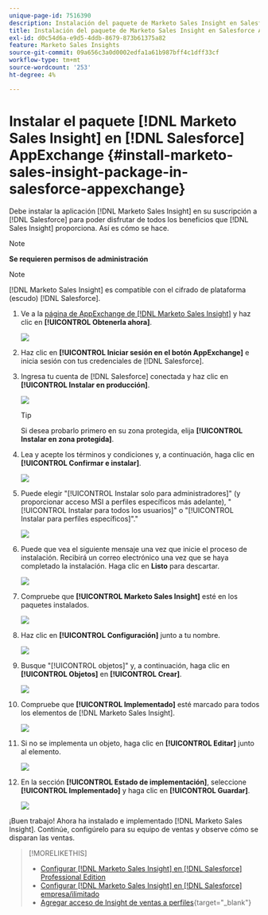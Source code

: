 ```yaml
---
unique-page-id: 7516390
description: Instalación del paquete de Marketo Sales Insight en Salesforce AppExchange - Documentos de Marketo - Documentación del producto
title: Instalación del paquete de Marketo Sales Insight en Salesforce AppExchange
exl-id: d0c54d6a-e9d5-4ddb-8679-873b61375a82
feature: Marketo Sales Insights
source-git-commit: 09a656c3a0d0002edfa1a61b987bff4c1dff33cf
workflow-type: tm+mt
source-wordcount: '253'
ht-degree: 4%

---
```


# Instalar el paquete [!DNL Marketo Sales Insight] en [!DNL Salesforce] AppExchange {#install-marketo-sales-insight-package-in-salesforce-appexchange}

Debe instalar la aplicación [!DNL Marketo Sales Insight] en su suscripción a [!DNL Salesforce] para poder disfrutar de todos los beneficios que [!DNL Sales Insight] proporciona. Así es cómo se hace.

>[!NOTE]
>
>**Se requieren permisos de administración**

>[!NOTE]
>
>[!DNL Marketo Sales Insight] es compatible con el cifrado de plataforma (escudo) [!DNL Salesforce].

1. Ve a la [página de AppExchange de [!DNL Marketo Sales Insight]](https://appexchange.salesforce.com/listingDetail?listingId=a0N30000001SVZmEAO) y haz clic en **[!UICONTROL Obtenerla ahora]**.

   ![](assets/install-marketo-sales-insight-package-in-salesforce-appexchange-1.png)

1. Haz clic en **[!UICONTROL Iniciar sesión en el botón AppExchange]** e inicia sesión con tus credenciales de [!DNL Salesforce].

1. Ingresa tu cuenta de [!DNL Salesforce] conectada y haz clic en **[!UICONTROL Instalar en producción]**.

   ![](assets/install-marketo-sales-insight-package-in-salesforce-appexchange-2.png)

   >[!TIP]
   >
   >Si desea probarlo primero en su zona protegida, elija **[!UICONTROL Instalar en zona protegida]**.

1. Lea y acepte los términos y condiciones y, a continuación, haga clic en **[!UICONTROL Confirmar e instalar]**.

   ![](assets/install-marketo-sales-insight-package-in-salesforce-appexchange-3.png)

1. Puede elegir &quot;[!UICONTROL Instalar solo para administradores]&quot; (y proporcionar acceso MSI a perfiles específicos más adelante), &quot;[!UICONTROL Instalar para todos los usuarios]&quot; o &quot;[!UICONTROL Instalar para perfiles específicos]&quot;.&quot;

   ![](assets/install-marketo-sales-insight-package-in-salesforce-appexchange-4.png)

1. Puede que vea el siguiente mensaje una vez que inicie el proceso de instalación. Recibirá un correo electrónico una vez que se haya completado la instalación. Haga clic en **Listo** para descartar.

   ![](assets/install-marketo-sales-insight-package-in-salesforce-appexchange-5.png)

1. Compruebe que **[!UICONTROL Marketo Sales Insight]** esté en los paquetes instalados.

   ![](assets/install-marketo-sales-insight-package-in-salesforce-appexchange-6.png)

1. Haz clic en **[!UICONTROL Configuración]** junto a tu nombre.

   ![](assets/install-marketo-sales-insight-package-in-salesforce-appexchange-7.png)

1. Busque &quot;[!UICONTROL objetos]&quot; y, a continuación, haga clic en **[!UICONTROL Objetos]** en **[!UICONTROL Crear]**.

   ![](assets/install-marketo-sales-insight-package-in-salesforce-appexchange-8.png)

1. Compruebe que **[!UICONTROL Implementado]** esté marcado para todos los elementos de [!DNL Marketo Sales Insight].

   ![](assets/install-marketo-sales-insight-package-in-salesforce-appexchange-9.png)

1. Si no se implementa un objeto, haga clic en **[!UICONTROL Editar]** junto al elemento.

   ![](assets/install-marketo-sales-insight-package-in-salesforce-appexchange-10.png)

1. En la sección **[!UICONTROL Estado de implementación]**, seleccione **[!UICONTROL Implementado]** y haga clic en **[!UICONTROL Guardar]**.

   ![](assets/install-marketo-sales-insight-package-in-salesforce-appexchange-11.png)

¡Buen trabajo! Ahora ha instalado e implementado [!DNL Marketo Sales Insight]. Continúe, configúrelo para su equipo de ventas y observe cómo se disparan las ventas.

>[!MORELIKETHIS]
>
>* [Configurar [!DNL Marketo Sales Insight] en [!DNL Salesforce] Professional Edition](/help/marketo/product-docs/marketo-sales-insight/msi-for-salesforce/configuration/configure-marketo-sales-insight-in-salesforce-professional-edition.md)
>* [Configurar [!DNL Marketo Sales Insight] en [!DNL Salesforce] empresa/ilimitado](/help/marketo/product-docs/marketo-sales-insight/msi-for-salesforce/configuration/configure-marketo-sales-insight-in-salesforce-enterprise-unlimited.md)
>* [Agregar acceso de Insight de ventas a perfiles](/help/marketo/product-docs/marketo-sales-insight/msi-for-salesforce/configuration/add-sales-insight-access-to-profiles.md){target="_blank"}
